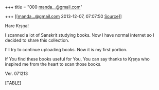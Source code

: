 +++
title = "000 manda...@gmail.com"

+++
[[manda...@gmail.com	2013-12-07, 07:07:50 [Source](https://groups.google.com/g/samskrita/c/PrFUMAJk6R8)]]



Hare Kṛṣṇa!  
  
I scanned a lot of Sanskrit studying books. Now I have normal internet so I decided to share this collection.  
  
I'll try to continue uploading books. Now it is my first portion.  
  
If You find these books useful for You, You can say thanks to Kṛṣṇa who inspired me from the heart to scan those books.  
  
Ver. 071213  

[TABLE]

  


